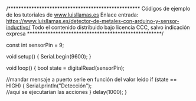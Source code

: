 /***************************************************
Códigos de ejemplo de los tutoriales de www.luisllamas.es
Enlace entrada: https://www.luisllamas.es/detector-de-metales-con-arduino-y-sensor-inductivo/
Todo el contenido distribuido bajo licencia CCC, salvo indicación expresa
****************************************************/

const int sensorPin = 9;

void setup()
{
   Serial.begin(9600);
}

void loop()
{
   bool state = digitalRead(sensorPin);

   //mandar mensaje a puerto serie en función del valor leido
   if (state == HIGH)
   {
      Serial.println("Detección");   
      //aquí se ejecutarían las acciones
   }
   delay(1000);
}